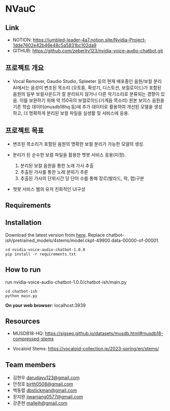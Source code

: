 # NVauC

## Link 
- NOTION: https://jumbled-leader-4a7.notion.site/Nvidia-Project-1dde7602e42b46e48c5a5831bc102da9
- GITHUB: https://github.com/zeberity123/nvidia-voice-audio-chatbot.git

## 프로젝트 개요
- Vocal Remover, Gaudio Studio, Spleeter 등의 현재 배포중인 음원/보컬 분리 AI에서는 음성이 변조된 목소리 (오토튠, 확성기, 디스토션, 보컬로이드)가 포함된 음원의 일부 보컬사운드가 잘 분리되지 않거나 다른 악기소리로 분류되는 경향이 있음. 이를 보완하기 위해 약 150곡의 보컬로이드(기계음 목소리) 원본 보이스 음원을 기존 학습 데이터(musdb18hq 등)에 추가 데이터로 활용하여 개선된 모델을 생성하고, 더 명확하게 분리된 보컬 파일을 실생활 및 서비스에 응용.

## 프로젝트 목표
- 변조된 목소리가 포함된 음원의 명확한 보컬 분리가 가능한 모델의 생성.

- 분리가 된 순수한 보컬 파일을 활용한 챗봇 서비스 응용(미정).
   1. 분리된 보컬 음원을 통한 노래 가사 추출
   2. 추출된 가사를 통한 노래 분위기 추론
   3. 추출된 가사의 단위시간 당 단어 수를 통해 장르(발라드, 락, 랩)구분
- 챗봇 서비스 웹의 유저 친화적인 UI구성

## Requirements

## Installation
Download the latest version from [here](https://github.com/zeberity123/nvidia-voice-audio-chatbot/releases).
Replace chatbot-ish/pretrained_models/4stems/model.ckpt-49900.data-00000-of-00001.
```
cd nvidia-voice-audio-chatbot-1.0.0
pip install -r requirements.txt
```

## How to run
run nvidia-voice-audio-chatbot-1.0.0/chatbot-ish/main.py
```
cd chatbot-ish
python main.py
```
**On your web browser**: localhost:3939

## Resources
- MUSDB18-HQ: https://sigsep.github.io/datasets/musdb.html#musdb18-compressed-stems

- Vocaloid Stems: https://vocaloid-collection.jp/2023-spring/en/stems/


## Team members
- 김현우 darudayu123@gmail.com
- 안정호 birth0508@gmail.com 
- 백동렬 dbstickman@gmail.com
- 장지완 jiwanjang0577@gmail.com
- 강준현 mallejh@gmail.com

